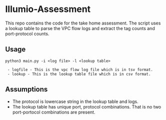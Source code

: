 # Illumio-Assessment
This repo contains the code for the take home assessment. The script uses a lookup table to parse the VPC flow logs and extract the tag counts and port-protocol counts.

## Usage
```
python3 main.py -i <log file> -l <lookup table>

 - logfile - This is the vpc flow log file which is in tsv format.
 - lookup - This is the lookup table file which is in csv format.
```

## Assumptions
- The protocol is lowercase string in the lookup table and logs.
- The lookup table has unique port, protocol combinations. That is no two port-portocol combinations are present.
